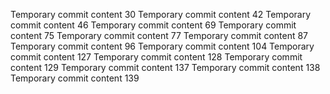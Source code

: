 Temporary commit content 30
Temporary commit content 42
Temporary commit content 46
Temporary commit content 69
Temporary commit content 75
Temporary commit content 77
Temporary commit content 87
Temporary commit content 96
Temporary commit content 104
Temporary commit content 127
Temporary commit content 128
Temporary commit content 129
Temporary commit content 137
Temporary commit content 138
Temporary commit content 139
